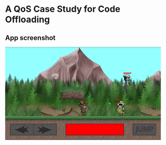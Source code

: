 A QoS Case Study for Code Offloading
========================



App screenshot
-------
![alt text](https://github.com/huberflores/CaseStudy-QoS-CodeOffloading/blob/master/game-screenshot.png "Game with Computational Offloading")

